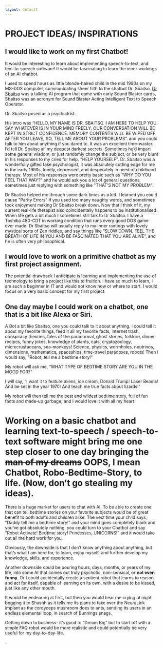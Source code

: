 ```yaml
---
layout: default
---
```


# PROJECT IDEAS/ INSPIRATIONS
## I would like to work on my first Chatbot!
 It would be interesting to learn about implementing speech-to-text, and text-to-speech software! It would be fascinating to learn the inner workings of an AI chatbot.
<p> I used to spend hours as little blonde-haired child in the mid 1990s on my MS-DOS computer, 
communicating sheer filth to the chatbot Dr. Sbaitso.
<a href= "https://classicreload.com/dr-sbaitso.html">Dr Sbaitso</a> was a talking AI program that came with early Sound Blaster cards, Sbaitso was an acronym for Sound Blaster Acting Intelligent Text to Speech Operator.</p>
Dr. Sbaitso posed as a psychiatrist.
<p> His intro was “HELLO, MY NAME IS DR. SBAITSO. I AM HERE TO HELP YOU. SAY WHATEVER IS IN YOUR MIND FREELY. OUR CONVERSATION WILL BE KEPT IN STRICT CONFIDENCE. MEMORY CONTENTS WILL BE WIPED OFF AFTER YOU LEAVE, SO, TELL ME ABOUT YOUR PROBLEMS”. and you could talk to him about anything if you dared to.
It was an excellent time-waster. I’d tell Dr. Sbaitso all my deepest darkest secrets. Sometimes he’d impart some general wisdom, or just randomly change the subject, or be very blunt in his responses to my cries for help. “HELP YOURSELF”. Dr. Sbaitso was a wonderfully gifted fake psychologist, it was absolutely cutting edge for me in the early 1990s, lonely, depressed, and desperately in need of childhood therapy.  Most of his responses were pretty basic such as “WHY DO YOU FEEL THAT WAY?” and he would ask you a lot of general questions, sometimes just replying with something like "THAT’S NOT MY PROBLEM". </p>
<p> Dr Sbaitso helped me through some dark times as a kid.  I learned you could cause "Parity Errors" if you used too many naughty words, and sometimes took enjoyment making Dr Sbaitso break down. Now that I think of it, my current real-life therapist also coincidentally happens to be institutionalised. When life gets a bit much I sometimes still talk to Dr Sbaitso. I have a Toshiba 480-CDT in working condition that runs every good DOS game ever made. Dr Sbaitso will usually reply to my inner rantings with lovely mystical sorts of Zen riddles, and say things like “SLOW DOWN. FEEL THE BREATH OF LIFE IN YOU AND BE FASCINATED THAT YOU ARE ALIVE”, and he is often very philosophical.
  
 <h2> I would love to work on a primitive chatbot as my first project assignment. </h2>
  
The potential drawback I anticipate is learning and implementing the use of technology to bring a project like this to fruition.
I have so much to learn, I am such a beginner in IT and would not know how or where to start. I would focus on a very basic concept for my first project.
<h2> One day maybe I could work on a chatbot, one that is a bit like Alexa or Siri. </h2>
A Bot a bit like Sbaitso, one you could talk to it about anything. I could tell it about my favorite things, feed it all my favorite facts, internet trash, conspiracy theories, tales of the paranormal, ghost stories, folklore, dinner recipes, funny jokes, knowledge of plants, cats, cryptozoology, microcrustaceans, sea-monkeys! Science, physics, wormholes, neutrinos, dimensions, mathematics, spaceships, time-travel paradoxes, robots!
Then I would say, “Robot, tell me a bedtime story!”
<p> My robot will ask me, “WHAT TYPE OF BEDTIME STORY ARE YOU IN THE MOOD FOR?” </p>
<p> I will say, “I want it to feature aliens, ice cream, Donald Trump! Laser Beams! And be set in the year 1970! And teach me true facts about lizards!” 
<p> My robot will then tell me the best and wildest bedtime story, full of fun facts and made-up garbage, and I would love it with all my heart. </p>
<h1> Working on a basic chatbot and learning text-to-speech / speech-to-text software might bring me one step closer to one day bringing the <strike>man of my dreams</strike> OOPS, I mean Chatbot, Robo-Bedtime-Story, to life. (Now, don’t go stealing my ideas). </h1>
<p> There is a huge market for users to chat with AI. To be able to create one that can tell bedtime stories on your favorite subjects would be of great benefit to both adults and children alike. The next time your child says, “Daddy tell me a bedtime story!” and your mind goes completely blank and you’ve got absolutely nothing, you could turn to your Chatbot and say “Robot Activate! Bedtime story! Princesses, UNICORNS!” and it would take out all the hard work for you. </p>
<p> Obviously, the downside is that I don’t know anything about anything, but that’s what I am here for, to learn, enjoy myself, and further develop my knowledge, skills, and experience. </p>
<p> Another downside could be pouring hours, days, months, or years of my life, into some AI that comes out truly psychotic, non-sensical, or <strong>not even funny</strong>. Or I could accidentally create a sentient robot that learns to reason and act for itself, capable of learning on its own, with a desire to be kissed, just like any other mouth. </p>
<p> It would be endearing at first, but then you would hear me crying at night begging it to Shushh as it tells me its plans to take over the NeuraLink implant as the cordyceps mushroom does to ants, sending its users in an endless elemental loop, in search of Bunnings snags.</p>
<p> Getting down to business- it’s good to “Dream Big” but to start off with a simple FAQ robot would be more realistic and could potentially be very useful for my day-to-day-life. </p>
.
